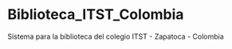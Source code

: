 Biblioteca_ITST_Colombia
========================

Sistema para la biblioteca del colegio ITST - Zapatoca - Colombia
